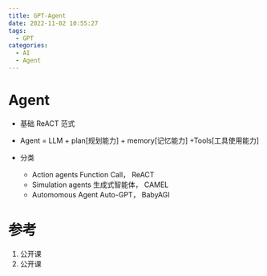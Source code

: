 ```yaml
---
title: GPT-Agent
date: 2022-11-02 10:55:27
tags:
  - GPT
categories: 
  - AI
  - Agent  
---
```


<p></p>
<!-- more -->


# Agent
+ 基础
  ReACT 范式
  
+ Agent = LLM + plan[规划能力] + memory[记忆能力] +Tools[工具使用能力]

+ 分类
  + Action agents
    Function Call， ReACT
  + Simulation agents 
    生成式智能体， CAMEL
  + Automomous Agent
    Auto-GPT， BabyAGI


# 参考
1. 公开课
2. 公开课

